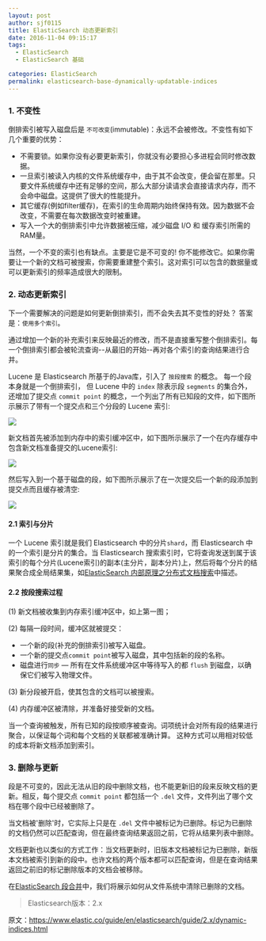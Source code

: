```yaml
---
layout: post
author: sjf0115
title: ElasticSearch 动态更新索引
date: 2016-11-04 09:15:17
tags:
  - ElasticSearch
  - ElasticSearch 基础

categories: ElasticSearch
permalink: elasticsearch-base-dynamically-updatable-indices
---
```


### 1. 不变性

倒排索引被写入磁盘后是 `不可改变`(immutable)：永远不会被修改。不变性有如下几个重要的优势：
- 不需要锁。如果你没有必要更新索引，你就没有必要担心多进程会同时修改数据。
- 一旦索引被读入内核的文件系统缓存中，由于其不会改变，便会留在那里。只要文件系统缓存中还有足够的空间，那么大部分读请求会直接请求内存，而不会命中磁盘。这提供了很大的性能提升。
- 其它缓存(例如filter缓存)，在索引的生命周期内始终保持有效。因为数据不会改变，不需要在每次数据改变时被重建。
- 写入一个大的倒排索引中允许数据被压缩，减少磁盘 I/O 和 缓存索引所需的RAM量。

当然，一个不变的索引也有缺点。主要是它是不可变的! 你不能修改它。如果你需要让一个新的文档可被搜索，你需要重建整个索引。这对索引可以包含的数据量或可以更新索引的频率造成很大的限制。

### 2. 动态更新索引

下一个需要解决的问题是如何更新倒排索引，而不会失去其不变性的好处？ 答案是：`使用多个索引`。

通过增加一个新的补充索引来反映最近的修改，而不是直接重写整个倒排索引。每一个倒排索引都会被轮流查询--从最旧的开始--再对各个索引的查询结果进行合并。

Lucene 是 Elasticsearch 所基于的Java库，引入了 `按段搜索` 的概念。 每一个段本身就是一个倒排索引， 但 Lucene 中的 `index` 除表示段 `segments` 的集合外，还增加了提交点 `commit point` 的概念，一个列出了所有已知段的文件，如下图所示展示了带有一个提交点和三个分段的 Lucene 索引:

![](https://github.com/sjf0115/PubLearnNotes/blob/master/image/ElasticSearch/elasticsearch-base-dynamically-updatable-indices-1.png?raw=true)

新文档首先被添加到内存中的索引缓冲区中，如下图所示展示了一个在内存缓存中包含新文档准备提交的Lucene索引:

![](https://github.com/sjf0115/PubLearnNotes/blob/master/image/ElasticSearch/elasticsearch-base-dynamically-updatable-indices-2.png?raw=true)

然后写入到一个基于磁盘的段，如下图所示展示了在一次提交后一个新的段添加到提交点而且缓存被清空:

![](https://github.com/sjf0115/PubLearnNotes/blob/master/image/ElasticSearch/elasticsearch-base-dynamically-updatable-indices-3.png?raw=true)

#### 2.1 索引与分片

一个 Lucene 索引就是我们 Elasticsearch 中的分片`shard`，而 Elasticsearch 中的一个索引是分片的集合。当 Elasticsearch 搜索索引时，它将查询发送到属于该索引的每个分片(Lucene索引)的副本(主分片，副本分片)上，然后将每个分片的结果聚合成全局结果集，如[ElasticSearch 内部原理之分布式文档搜索](http://smartsi.club/2016/10/26/elasticsearch-internal-distributed-document-search/)中描述。

#### 2.2 按段搜索过程

(1) 新文档被收集到内存索引缓冲区中，如上第一图；

(2) 每隔一段时间，缓冲区就被提交：
- 一个新的段(补充的倒排索引)被写入磁盘。
- 一个新的提交点`commit point`被写入磁盘，其中包括新的段的名称。
- 磁盘进行`同步` — 所有在文件系统缓冲区中等待写入的都 `flush` 到磁盘，以确保它们被写入物理文件。

(3) 新分段被开启，使其包含的文档可以被搜索。

(4) 内存缓冲区被清除，并准备好接受新的文档。

当一个查询被触发，所有已知的段按顺序被查询。词项统计会对所有段的结果进行聚合，以保证每个词和每个文档的关联都被准确计算。 这种方式可以用相对较低的成本将新文档添加到索引。

### 3. 删除与更新

段是不可变的，因此无法从旧的段中删除文档，也不能更新旧的段来反映文档的更新。相反，每个提交点 `commit point` 都包括一个 `.del` 文件，文件列出了哪个文档在哪个段中已经被删除了。

当文档被'删除'时，它实际上只是在 `.del` 文件中被标记为已删除。标记为已删除的文档仍然可以匹配查询，但在最终查询结果返回之前，它将从结果列表中删除。

文档更新也以类似的方式工作：当文档更新时，旧版本文档被标记为已删除，新版本文档被索引到新的段中。也许文档的两个版本都可以匹配查询，但是在查询结果返回之前旧的标记删除版本的文档会被移除。

在[ElasticSearch 段合并](http://smartsi.club/2016/11/05/elasticsearch-base-sgement-merge/)中，我们将展示如何从文件系统中清除已删除的文档。

> Elasticsearch版本：2.x

原文：https://www.elastic.co/guide/en/elasticsearch/guide/2.x/dynamic-indices.html
